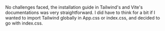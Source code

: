 No challenges faced, the installation guide in Tailwind's and Vite's documentations was very straightforward. I did have to think for a bit if I wanted to import Tailwind globally in App.css or index.css, and decided to go with index.css.